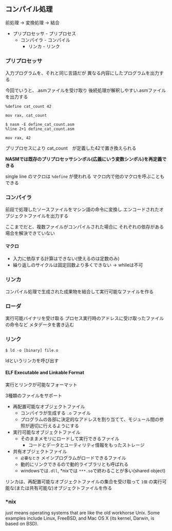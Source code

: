 ## コンパイル処理

前処理 -> 変換処理 -> 結合

- プリプロセッサ - プリプロセス
    - コンパイラ - コンパイル
        - リンカ - リンク

### プリプロセッサ

入力プログラムを、それと同じ言語だが
異なる内容にしたプログラムを出力する

今回でいうと、.asmファイルを受け取り
後続処理が解釈しやすい.asmファイルを出力する

```
%define cat_count 42

mov rax, cat_count
```

```
$ nasm -E define_cat_count.asm
%line 2+1 define_cat_count.asm

mov rax, 42
```

プリプロセスにより
cat_count　が定義した42で置き換えられる

**NASMでは既存のプリプロセッサシンボル(広義にいう変数シンボル)を再定義できる**

single line のマクロは `%define` が使われる
マクロ内で他のマクロを呼ぶこともできる

### コンパイラ

前段で処理したソースファイルをマシン語の命令に変換し
エンコードされたオブジェクトファイルを出力する

ここまでだと、複数ファイルがコンパイルされた場合に
それぞれの依存がある場合を解決できていない

#### マクロ

- 入力に依存する計算はできない(使えるのは定数のみ)
- 繰り返しのサイクルは固定回数より多くできない -> whileは不可

### リンカ

コンパイル処理で生成された成果物を結合して実行可能なファイルを作る

### ローダ

実行可能バイナリを受け取る
プロセス実行時のアドレスに受け取ったファイルの命令など
メタデータを書き込む

### リンク

```
$ ld -o [binary] file.o
```

ldというリンカを呼び出す

#### ELF Executable and Linkable Format

実行とリンクが可能なフォーマット

3種類のファイルをサポート

- 再配置可能なオブジェクトファイル
    - コンパイラが生成する `.o` ファイル
    - プログラムの各部に決定的なアドレスを割り当てて、モジュール間の参照が適切に行えるようにする
- 実行可能なオブジェクトファイル
    - そのままメモリにロードして実行できるファイル
        - コードとデータとユーティリティ情報をもったストレージ
- 共有オブジェクトファイル
    - `必要なとき` メインプログラムがロードできるファイル
    - 動的にリンクできるので動的ライブラリとも呼ばれる
    - windowsでは`.dll`, *nixでは `***.so`で終わることが多い(shared object)

リンカは、再配置可能なオブジェクトファイルの集合を受け取って
`1個` の実行可能な(または共有可能な)オブジェクトファイルを作る

### *nix 

just means operating systems that are like the old workhorse Unix. 
Some examples include Linux, FreeBSD, and Mac OS X (its kernel, Darwin, is based on BSD).

